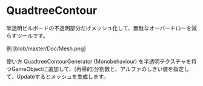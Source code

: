 QuadtreeContour
===============
半透明ビルボードの不透明部分だけメッシュ化して、無駄なオーバードローを減らすツールです。

例
[blob/master/Doc/Mesh.png]

使い方
QuadtreeContourGenerator (Monobehaviour) を半透明テクスチャを持つGameObjectに追加して、(再帰的)分割数と、アルファのしきい値を指定して、Updateするとメッシュを生成します。
